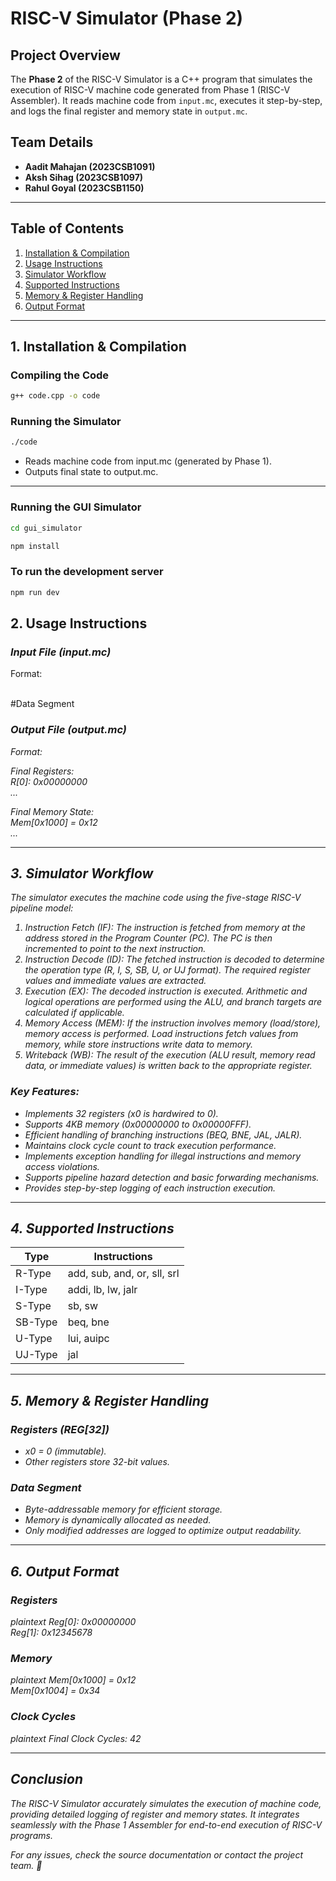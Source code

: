 # RISC-V Simulator (Phase 2)  

## Project Overview  
The **Phase 2** of the RISC-V Simulator is a C++ program that simulates the execution of RISC-V machine code generated from Phase 1 (RISC-V Assembler). It reads machine code from `input.mc`, executes it step-by-step, and logs the final register and memory state in `output.mc`.  

## Team Details
- **Aadit Mahajan (2023CSB1091)**
- **Aksh Sihag (2023CSB1097)**
- **Rahul Goyal (2023CSB1150)**

---


## Table of Contents  
1. [Installation & Compilation](#1-installation--compilation)  
2. [Usage Instructions](#2-usage-instructions)  
3. [Simulator Workflow](#3-simulator-workflow)  
4. [Supported Instructions](#4-supported-instructions)  
5. [Memory & Register Handling](#5-memory--register-handling)  
6. [Output Format](#6-output-format)  

---

## 1. Installation & Compilation  

### Compiling the Code
```bash
g++ code.cpp -o code
```

### Running the Simulator  
```bash
./code
```
- Reads machine code from input.mc (generated by Phase 1).  
- Outputs final state to output.mc.  

---

### Running the GUI Simulator 
```bash
cd gui_simulator
```
```bash
npm install
```
### To run the development server
```bash
npm run dev
```

## 2. Usage Instructions  

### *Input File (input.mc)*  
Format:  

<PC> <Instruction>  
#Data Segment  
<Address> <Value>  


### *Output File (output.mc)*  
Format:  

Final Registers:  
R[0]: 0x00000000  
...  

Final Memory State:  
Mem[0x1000] = 0x12  
...  


---

## 3. Simulator Workflow  

The simulator executes the machine code using the five-stage RISC-V pipeline model:

1. Instruction Fetch (IF): The instruction is fetched from memory at the address stored in the Program Counter (PC). The PC is then incremented to point to the next instruction.
2. Instruction Decode (ID): The fetched instruction is decoded to determine the operation type (R, I, S, SB, U, or UJ format). The required register values and immediate values are extracted.
3. Execution (EX): The decoded instruction is executed. Arithmetic and logical operations are performed using the ALU, and branch targets are calculated if applicable.
4. Memory Access (MEM): If the instruction involves memory (load/store), memory access is performed. Load instructions fetch values from memory, while store instructions write data to memory.
5. Writeback (WB): The result of the execution (ALU result, memory read data, or immediate values) is written back to the appropriate register.

### Key Features:  
- Implements 32 registers (x0 is hardwired to 0).  
- Supports 4KB memory (0x00000000 to 0x00000FFF).  
- Efficient handling of branching instructions (BEQ, BNE, JAL, JALR).  
- Maintains clock cycle count to track execution performance.  
- Implements exception handling for illegal instructions and memory access violations.  
- Supports pipeline hazard detection and basic forwarding mechanisms.  
- Provides step-by-step logging of each instruction execution.  

---

## 4. Supported Instructions  

| Type  | Instructions |  
|-----------|------------------|  
| R-Type | add, sub, and, or, sll, srl |  
| I-Type | addi, lb, lw, jalr |  
| S-Type | sb, sw |  
| SB-Type | beq, bne |  
| U-Type | lui, auipc |  
| UJ-Type | jal |  

---

## 5. Memory & Register Handling  

### *Registers (REG[32])*  
- x0 = 0 (immutable).  
- Other registers store 32-bit values.  

### Data Segment  
- Byte-addressable memory for efficient storage.  
- Memory is dynamically allocated as needed.  
- Only modified addresses are logged to optimize output readability.  

---

## 6. Output Format  

### Registers  
plaintext
Reg[0]: 0x00000000  
Reg[1]: 0x12345678  


### Memory  
plaintext
Mem[0x1000] = 0x12  
Mem[0x1004] = 0x34  


### Clock Cycles  
plaintext
Final Clock Cycles: 42  


---

## Conclusion  
The RISC-V Simulator accurately simulates the execution of machine code, providing detailed logging of register and memory states. It integrates seamlessly with the Phase 1 Assembler for end-to-end execution of RISC-V programs.  

For any issues, check the source documentation or contact the project team. 🚀
